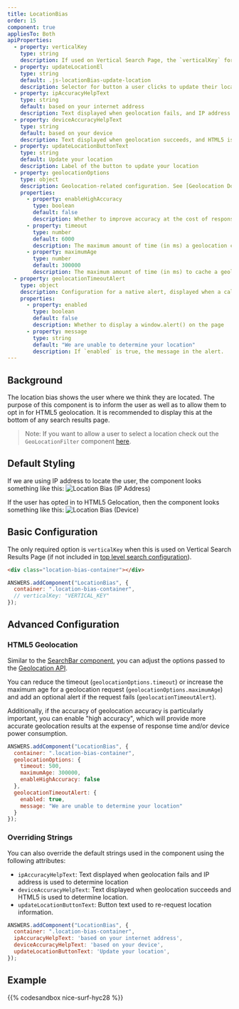 ```yaml
---
title: LocationBias
order: 15
component: true
appliesTo: Both
apiProperties:
  - property: verticalKey
    type: string
    description: If used on Vertical Search Page, the `verticalKey` for the vertical. Required if not included in [top level search configuration](../../initialization-options/search).
  - property: updateLocationEl
    type: string
    default: .js-locationBias-update-location
    description: Selector for button a user clicks to update their location
  - property: ipAccuracyHelpText
    type: string
    default: based on your internet address
    description: Text displayed when geolocation fails, and IP address is used to determine location.
  - property: deviceAccuracyHelpText
    type: string
    default: based on your device
    description: Text displayed when geolocation succeeds, and HTML5 is used to determine location.
  - property: updateLocationButtonText
    type: string
    default: Update your location
    description: Label of the button to update your location
  - property: geolocationOptions
    type: object
    description: Geolocation-related configuration. See [Geolocation Documentation](https://developer.mozilla.org/en-US/docs/Web/API/PositionOptions) for more information.
    properties:
      - property: enableHighAccuracy
        type: boolean
        default: false
        description: Whether to improve accuracy at the cost of response time and/or power consumption, defaults to false.
      - property: timeout
        type: number
        default: 6000
        description: The maximum amount of time (in ms) a geolocation call is allowed to take before defaulting, defaults to 1 second. 
      - property: maximumAge
        type: number
        default: 300000
        description: The maximum amount of time (in ms) to cache a geolocation call, defaults to 5 minutes.
  - property: geolocationTimeoutAlert
    type: object
    description: Configuration for a native alert, displayed when a call to the geolocation API fails. 
    properties:
      - property: enabled
        type: boolean
        default: false
        description: Whether to display a window.alert() on the page
      - property: message
        type: string
        default: "We are unable to determine your location"
        description: If `enabled` is true, the message in the alert.
---
```


## Background

The location bias shows the user where we think they are located.
The purpose of this component is to inform the user as well as to allow them to opt in for HTML5 geolocation.
It is recommended to display this at the bottom of any search results page.

> Note: If you want to allow a user to select a location check out the `GeoLocationFilter` component [here](../geolocationfilter).

## Default Styling

If we are using IP address to locate the user, the component looks something like this:
![Location Bias (IP Address)](/img/docs/location-bias-ip.png)

If the user has opted in to HTML5 Gelocation, then the component looks something like this:
![Location Bias (Device)](/img/docs/location-bias-device.png)

## Basic Configuration

The only required option is `verticalKey` when this is used on Vertical Search Results Page (if not included in [top level search configuration](../../initialization-options/search)).

```html
<div class="location-bias-container"></div>
```

```js
ANSWERS.addComponent("LocationBias", {
  container: ".location-bias-container",
  // verticalKey: "VERTICAL_KEY"
});
```
## Advanced Configuration

### HTML5 Geolocation
Similar to the [SearchBar component](../search-bar), you can adjust the options passed to the [Geolocation API](https://developer.mozilla.org/en-US/docs/Web/API/Geolocation/getCurrentPosition).

You can reduce the timeout (`geolocationOptions.timeout`) or increase the maximum age for a geolocation request (`geolocationOptions.maximumAge`) and add an optional alert if the request fails (`geolocationTimeoutAlert`). 

Additionally, if the accuracy of geolocation accuracy is particularly important, you can enable "high accuracy", which will provide more accurate geolocation results at the expense of response time and/or device power consumption. 

```js
ANSWERS.addComponent("LocationBias", {
  container: ".location-bias-container",
  geolocationOptions: {
    timeout: 500,
    maximumAge: 300000,
    enableHighAccuracy: false
  },
  geolocationTimeoutAlert: {
    enabled: true,
    message: "We are unable to determine your location"
  }
});
```
### Overriding Strings
You can also override the default strings used in the component using the following attributes:
- `ipAccuracyHelpText`: Text displayed when geolocation fails and IP address is used to determine location
- `deviceAccuracyHelpText`: Text displayed when geolocation succeeds and HTML5 is used to determine location.
- `updateLocationButtonText`: Button text used to re-request location information.

```js
ANSWERS.addComponent("LocationBias", {
  container: ".location-bias-container",
  ipAccuracyHelpText: 'based on your internet address',
  deviceAccuracyHelpText: 'based on your device',
  updateLocationButtonText: 'Update your location',
});
```

## Example
{{% codesandbox nice-surf-hyc28 %}}

